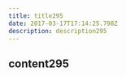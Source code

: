 ```yaml
---
title: title295
date: 2017-03-17T17:14:25.798Z
description: description295
---
```


## content295
  
